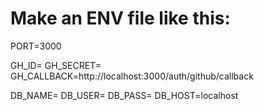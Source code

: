 
# Make an ENV file like this:

PORT=3000

GH_ID=<your ID from GH>
GH_SECRET=<your secret from GH>
GH_CALLBACK=http://localhost:3000/auth/github/callback

DB_NAME=<your database>
DB_USER=<your user>
DB_PASS=<your password>
DB_HOST=localhost